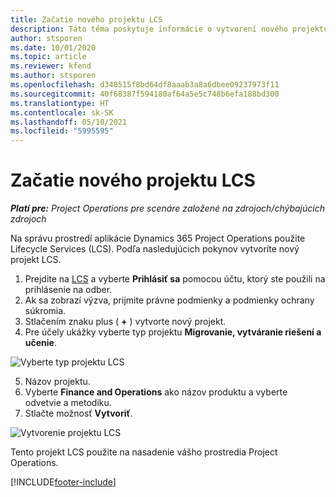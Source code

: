 ```yaml
---
title: Začatie nového projektu LCS
description: Táto téma poskytuje informácie o vytvorení nového projektu v LCS pre vaše prostredie Project Operations.
author: stsporen
ms.date: 10/01/2020
ms.topic: article
ms.reviewer: kfend
ms.author: stsporen
ms.openlocfilehash: d348515f8bd64df8aaab3a8a6dbee09237973f11
ms.sourcegitcommit: 40f68387f594180af64a5e5c748b6efa188bd300
ms.translationtype: HT
ms.contentlocale: sk-SK
ms.lasthandoff: 05/10/2021
ms.locfileid: "5995595"
---
```

# <a name="start-a-new-lcs-project"></a>Začatie nového projektu LCS

_**Platí pre:** Project Operations pre scenáre založené na zdrojoch/chýbajúcich zdrojoch_

Na správu prostredí aplikácie Dynamics 365 Project Operations použite Lifecycle Services (LCS). Podľa nasledujúcich pokynov vytvoríte nový projekt LCS.

1. Prejdite na [LCS](https://lcs.dynamics.com/Logon/Index) a vyberte **Prihlásiť sa** pomocou účtu, ktorý ste použili na prihlásenie na odber.
2. Ak sa zobrazí výzva, prijmite právne podmienky a podmienky ochrany súkromia.
3. Stlačením znaku plus ( **+** ) vytvorte nový projekt.
4. Pre účely ukážky vyberte typ projektu **Migrovanie, vytváranie riešení a učenie**.

  ![Vyberte typ projektu LCS](./media/create-lcs-1.png)

5. Názov projektu. 
6. Vyberte **Finance and Operations** ako názov produktu a vyberte odvetvie a metodiku. 
7. Stlačte možnosť **Vytvoriť**.

![Vytvorenie projektu LCS](./media/create-lcs-2.png)

Tento projekt LCS použite na nasadenie vášho prostredia Project Operations.



[!INCLUDE[footer-include](../includes/footer-banner.md)]